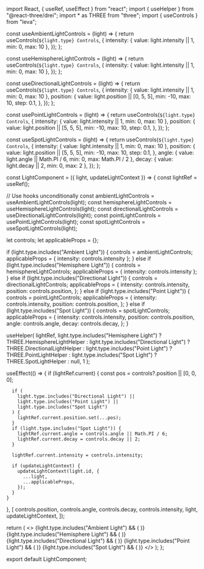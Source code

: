 import React, { useRef, useEffect } from "react";
import { useHelper } from "@react-three/drei";
import \* as THREE from "three";
import { useControls } from "leva";

const useAmbientLightControls = (light) => {
return useControls(`${light.type} Controls`, {
intensity: { value: light.intensity || 1, min: 0, max: 10 },
});
};

const useHemisphereLightControls = (light) => {
return useControls(`${light.type} Controls`, {
intensity: { value: light.intensity || 1, min: 0, max: 10 },
});
};

const useDirectionalLightControls = (light) => {
return useControls(`${light.type} Controls`, {
intensity: { value: light.intensity || 1, min: 0, max: 10 },
position: {
value: light.position || [0, 5, 5],
min: -10,
max: 10,
step: 0.1,
},
});
};

const usePointLightControls = (light) => {
return useControls(`${light.type} Controls`, {
intensity: { value: light.intensity || 1, min: 0, max: 10 },
position: {
value: light.position || [5, 5, 5],
min: -10,
max: 10,
step: 0.1,
},
});
};

const useSpotLightControls = (light) => {
return useControls(`${light.type} Controls`, {
intensity: { value: light.intensity || 1, min: 0, max: 10 },
position: {
value: light.position || [5, 5, 5],
min: -10,
max: 10,
step: 0.1,
},
angle: { value: light.angle || Math.PI / 6, min: 0, max: Math.PI / 2 },
decay: { value: light.decay || 2, min: 0, max: 2 },
});
};

const LightComponent = ({ light, updateLightContext }) => {
const lightRef = useRef();

// Use hooks unconditionally
const ambientLightControls = useAmbientLightControls(light);
const hemisphereLightControls = useHemisphereLightControls(light);
const directionalLightControls = useDirectionalLightControls(light);
const pointLightControls = usePointLightControls(light);
const spotLightControls = useSpotLightControls(light);

let controls;
let applicableProps = {};

if (light.type.includes("Ambient Light")) {
controls = ambientLightControls;
applicableProps = { intensity: controls.intensity };
} else if (light.type.includes("Hemisphere Light")) {
controls = hemisphereLightControls;
applicableProps = { intensity: controls.intensity };
} else if (light.type.includes("Directional Light")) {
controls = directionalLightControls;
applicableProps = {
intensity: controls.intensity,
position: controls.position,
};
} else if (light.type.includes("Point Light")) {
controls = pointLightControls;
applicableProps = {
intensity: controls.intensity,
position: controls.position,
};
} else if (light.type.includes("Spot Light")) {
controls = spotLightControls;
applicableProps = {
intensity: controls.intensity,
position: controls.position,
angle: controls.angle,
decay: controls.decay,
};
}

useHelper(
lightRef,
light.type.includes("Hemisphere Light")
? THREE.HemisphereLightHelper
: light.type.includes("Directional Light")
? THREE.DirectionalLightHelper
: light.type.includes("Point Light")
? THREE.PointLightHelper
: light.type.includes("Spot Light")
? THREE.SpotLightHelper
: null,
1
);

useEffect(() => {
if (lightRef.current) {
const pos = controls?.position || [0, 0, 0];

      if (
        light.type.includes("Directional Light") ||
        light.type.includes("Point Light") ||
        light.type.includes("Spot Light")
      ) {
        lightRef.current.position.set(...pos);
      }
      if (light.type.includes("Spot Light")) {
        lightRef.current.angle = controls.angle || Math.PI / 6;
        lightRef.current.decay = controls.decay || 2;
      }

      lightRef.current.intensity = controls.intensity;

      if (updateLightContext) {
        updateLightContext(light.id, {
          ...light,
          ...applicableProps,
        });
      }
    }

}, [
controls.position,
controls.angle,
controls.decay,
controls.intensity,
light,
updateLightContext,
]);

return (
<>
{light.type.includes("Ambient Light") && (
<ambientLight ref={lightRef} intensity={controls.intensity} />
)}
{light.type.includes("Hemisphere Light") && (
<hemisphereLight ref={lightRef} intensity={controls.intensity} />
)}
{light.type.includes("Directional Light") && (
<directionalLight
          ref={lightRef}
          intensity={controls.intensity}
          position={controls.position}
          castShadow
        />
)}
{light.type.includes("Point Light") && (
<pointLight
          ref={lightRef}
          intensity={controls.intensity}
          position={controls.position}
          castShadow
        />
)}
{light.type.includes("Spot Light") && (
<spotLight
          ref={lightRef}
          intensity={controls.intensity}
          position={controls.position}
          angle={controls.angle}
          decay={controls.decay}
          castShadow
        />
)}
</>
);
};

export default LightComponent;
